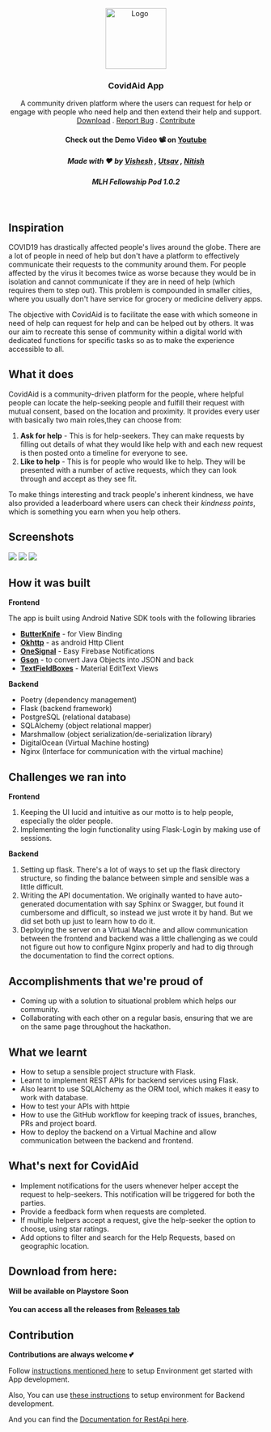 <p align="center">
  <a href="#">
    <img src="https://github.com/NitishGadangi/CovidAid/blob/master/images/logo2.png?raw=true" alt="Logo" width="120" height="120">
  </a>

  <h3 align="center">CovidAid App</h3>

  <p align="center">
    A community driven platform where the users can request for help or engage with people who need help and then extend their help and support.
    <br />
    <a href="#download-from-here">Download</a>
    .
    <a href="https://github.com/NitishGadangi/CovidAid/issues">Report Bug</a>
    .
   <a href="#contribution">Contribute</a>
  
  <h4 align="center">Check out the Demo Video 📽 on <a href="">Youtube</a></h3>
  <h5 align="center">Made with ❤️ by  <a href="https://github.com/awalvie">Vishesh</a> , <a href="https://github.com/utsavcoding">Utsav</a> , <a href="https://nitishgadangi.github.io/">Nitish</a></h3>
  <h5 align="center">MLH Fellowship Pod 1.0.2</h3>
  </p>
</p>
</br>


## Inspiration
COVID19 has drastically affected people's lives around the globe. There are a lot of people in need of help but don't have a platform to effectively communicate their requests to the community around them. For people affected by the virus it becomes twice as worse because they would be in isolation and cannot communicate if they are in need of help (which requires them to step out). This problem is compounded in smaller cities, where you usually don't have service for grocery or medicine delivery apps.

The objective with CovidAid is to facilitate the ease with which someone in need of help can request for help and can be helped out by others. It was our aim to recreate this sense of community within a digital world with dedicated functions for specific tasks so as to make the experience accessible to all.


## What it does
CovidAid is a community-driven platform for the people, where helpful people can locate the help-seeking people and fulfill their request with mutual consent, based on the location and proximity. It provides every user with basically two main roles,they can choose from:
1. **Ask for help** - This is for help-seekers. They can make requests by filling out details of what they would like help with and each new request is then posted onto a timeline for everyone to see.
2. **Like to help** - This is for people who would like to help. They will be presented with a number of active requests, which they can look through and accept as they see fit.

To make things interesting and track people's inherent kindness, we have also provided a leaderboard where users can check their _kindness points_, which is something you earn when you help others.

## Screenshots
![](https://github.com/NitishGadangi/CovidAid/blob/master/images/ss1.jpg?raw=true)
![](https://github.com/NitishGadangi/CovidAid/blob/master/images/ss2.jpg?raw=true)
![](https://github.com/NitishGadangi/CovidAid/blob/master/images/ss3.jpg?raw=true)

## How it was built

**Frontend**

The app is built using Android Native SDK tools with the following libraries
- **[ButterKnife](https://jakewharton.github.io/butterknife/)** - for View Binding
- **[Okhttp](https://square.github.io/okhttp/)** - as android Http Client
- **[OneSignal](https://onesignal.com/)** - Easy Firebase Notifications
- **[Gson](https://github.com/google/gson)** - to convert Java Objects into JSON and back
- **[TextFieldBoxes](https://github.com/HITGIF/TextFieldBoxes)** - Material EditText Views

**Backend**
- Poetry (dependency management)
- Flask (backend framework)
- PostgreSQL (relational database)
- SQLAlchemy (object relational mapper)
- Marshmallow (object serialization/de-serialization library)
- DigitalOcean (Virtual Machine hosting)
- Nginx (Interface for communication with the virtual machine)

## Challenges we ran into

**Frontend**

1. Keeping the UI lucid and intuitive as our motto is to help people, especially the older people.
2. Implementing the login functionality using Flask-Login by making use of sessions.

**Backend**

1. Setting up flask. There's a lot of ways to set up the flask directory structure, so finding the balance between simple and sensible was a little difficult.
2. Writing the API documentation. We originally wanted to have auto-generated documentation with say Sphinx or Swagger, but found it cumbersome and difficult, so instead we just wrote it by hand. But we did set both up just to learn how to do it.
3. Deploying the server on a Virtual Machine and allow communication between the frontend and backend was a little challenging as we could not figure out how to configure Nginx properly and had to dig through the documentation to find the correct options.

## Accomplishments that we're proud of

- Coming up with a solution to situational problem which helps our community.
- Collaborating with each other on a regular basis, ensuring that we are on the same page throughout the hackathon.

## What we learnt

- How to setup a sensible project structure with Flask.
- Learnt to implement REST APIs for backend services using Flask.
- Also learnt to use SQLAlchemy as the ORM tool, which makes it easy to work with database.
- How to test your APIs with httpie
- How to use the GitHub workflow for keeping track of issues, branches, PRs and project board.
- How to deploy the backend on a Virtual Machine and allow communication between the backend and frontend.

## What's next for CovidAid

- Implement notifications for the users whenever helper accept the request to help-seekers. This notification will be triggered for both the parties.
- Provide a feedback form when requests are completed.
- If multiple helpers accept a request, give the help-seeker the option to choose, using star ratings.
- Add options to filter and search for the Help Requests, based on geographic location.

## Download from here:

**Will be available on Playstore Soon**
  
<h4>You can access all the releases from <a href="https://github.com/NitishGadangi/CovidAid/releases">Releases tab</a></h3>

## Contribution
**Contributions are always welcome 💕**

Follow [instructions mentioned here](https://github.com/NitishGadangi/CovidAid/tree/master/App) to setup Environment get started with App development.

Also, You can use [these instructions](https://github.com/NitishGadangi/CovidAid/tree/master/backend) to setup environment for Backend development.

And you can find the [Documentation for RestApi here](https://github.com/NitishGadangi/CovidAid/blob/master/backend/docs/api.md).


